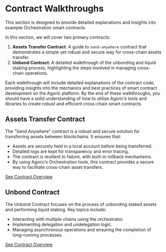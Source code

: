 # Contract Walkthroughs

This section is designed to provide detailed explanations and insights into example Orchestration smart contracts.

In this section, we will cover two primary contracts:

1. **Assets Transfer Contract**: A guide to `send-anywhere` contract that demonstrates a simple yet robust and secure way for cross-chain assets transfer.
2. **Unbond Contract**: A detailed walkthrough of the unbonding and liquid staking process, highlighting the steps involved in managing cross-chain operations.

Each walkthrough will include detailed explanations of the contract code, providing insights into the mechanics and best practices of smart contract development on the Agoric platform. By the end of these walkthroughs, you should have a solid understanding of how to utilize Agoric’s tools and libraries to create robust and efficient cross-chain smart contracts.

## Assets Transfer Contract

The "Send Anywhere" contract is a robust and secure solution for transferring assets between blockchains. It ensures that:

- Assets are securely held in a local account before being transferred.
- Detailed logs are kept for transparency and error tracing.
- The contract is resilient to failure, with built-in rollback mechanisms.
- By using Agoric’s Orchestration tools, this contract provides a secure way to facilitate cross-chain asset transfers.

[See Contract Overview](/guides/orchestration/contract-walkthroughs/send-anywhere)

## Unbond Contract

The Unbond Contract focuses on the process of unbonding staked assets and performing liquid staking. Key topics include:

- Interacting with multiple chains using the orchestrator.
- Implementing delegation and undelegation logic.
- Managing asynchronous operations and ensuring the completion of long-running processes.

[See Contract Overview](/guides/orchestration/contract-walkthroughs/cross-chain-unbond)
